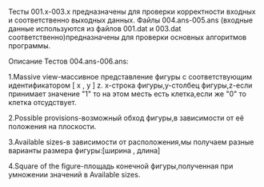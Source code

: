 Тесты 001.x-003.x предназначены для проверки корректности входных и соответственно выходных данных.
Файлы 004.ans-005.ans (входные данные используются из файлов 001.dat и 003.dat соответственно)предназначены для проверки основных алгоритмов программы.

Описание Тестов 004.ans-006.ans:

1.Massive view-массивное представление фигуры с соответствующим идентификатором  [ x , y ] z.
x-строка фигуры,y-столбец фигуры,z-если принимает значение "1" то на этом месть есть клетка,если же "0" то клетка отсудствует.

2.Possible provisions-возможный обход фигуры,в зависимости от её положения на плоскости.

3.Available sizes-в зависимости от расположения,мы получаем разные варианты размера фигуры:[ширина , длина]

4.Square of the figure-площадь конечной фигуры,полученная при умножении значений в Available sizes.
